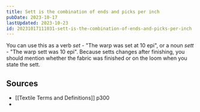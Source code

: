 ```yaml
---
title: Sett is the combination of ends and picks per inch
pubDate: 2023-10-17
lastUpdated: 2023-10-23
id: 20231017111031-sett-is-the-combination-of-ends-and-picks-per-inch
---
```


You can use this as a verb _set_ - "The warp was set at 10 epi", or a noun _sett_ - "The warp sett was 10 epi". Because setts changes after finishing, you should mention whether the fabric was finished or on the loom when you state the sett.

## Sources

- [[Textile Terms and Definitions]] p300
-
